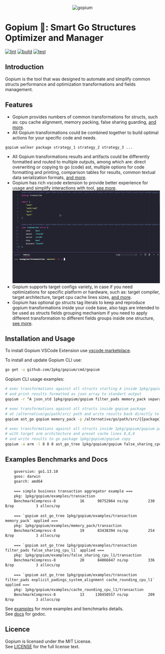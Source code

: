 <p align="center">
    <img src="https://raw.githubusercontent.com/1pkg/gopim/master/gopher.png" alt="gopium"/>
</p>

# Gopium 🌺: Smart Go Structures Optimizer and Manager

[![lint](https://github.com/1pkg/gopium/workflows/lint/badge.svg)](https://github.com/1pkg/gopium/actions?query=workflow%3Alint+branch%3Amaster+)
[![build](https://github.com/1pkg/gopium/workflows/build/badge.svg)](https://github.com/1pkg/gopium/actions?query=workflow%3Abuild+branch%3Amaster+)
[![test](https://github.com/1pkg/gopium/workflows/test/badge.svg)](https://github.com/1pkg/gopium/actions?query=workflow%3Atest+branch%3Amaster+)

## Introduction

Gopium is the tool that was designed to automate and simplify common structs performance and optimization transformations and fields management.

## Features

- Gopium provides numbers of common transformations for structs, such as: cpu cache alignment, memory packing, false sharing guarding, [and more](cmd/gopium/README.MD#strategies-and-transformations).
- All Gopium transformations could be combined together to build optimal actions for your specific code and needs.

```bash
gopium walker package strategy_1 strategy_2 strategy_3 ...
```

- All Gopium transformations results and artifacts could be differently formatted and routed to multiple outputs, among which are: direct overwriting or copying to go (code) ast, multiple options for code formatting and printing, comparison tables for results, common textual data serialization formats, [and more](cmd/gopium/README.MD#walkers-and-formatters).
- Gopium has rich vscode extension to provide better experience for usage and simplify interactions with tool, [see more](cmd/vscode/README.MD).
  ![](vscode.gif)
- Gopium supports target configs variety, in case if you need optimizations for specific platform or hardware, such as: target compiler, target architecture, target cpu cache lines sizes, [and more](cmd/gopium/README.MD#options-and-flags).
- Gopium has optional go structs tag literals to keep and reproduce gopium transformations inside your code base, also tags are intended to be used as structs fields grouping mechanism if you need to apply different transformation to different fields groups inside one structure, [see more](cmd/gopium/README.MD#strategies-and-transformations).

## Installation and Usage

To install Gopium VSCode Extension use [vscode marketplace](https://marketplace.visualstudio.com/items?itemName=golang.Gopium).

To install and update Gopium CLI use:

```bash
go get -u github.com/1pkg/gopium/cmd/gopium
```

Gopium CLI usage examples:

```bash
# exec transformations against all structs starting A inside 1pkg/gopium/gopium package
# and print results formatted as json array to standart output
gopium -r ^A json_std 1pkg/gopium/gopium filter_pads memory_pack separate_padding_cpu_l1_top separate_padding_cpu_l1_bottom
```

```bash
# exec transformations against all structs inside gopium package
# at /alternative/go/path/src/ path and write results back directly to go files
gopium ast_go gopium memory_pack -p /alternative/go/path/src/{{package}}
```

```bash
# exec transformations against all structs inside 1pkg/gopium/gopium package
# with target arm architecture and preset cache lines 8,8,8
# and write results to go package 1pkg/gopium/gopium copy
gopium -a arm -l 8 8 8 ast_go_tree 1pkg/gopium/gopium false_sharing_cpu_l1
```

## Examples Benchmarks and Docs

```
    goversion: go1.13.10
    goos: darwin
    goarch: amd64

    === simple business transaction aggregator example ===
    pkg: 1pkg/gopium/examples/transaction
    BenchmarkCompress-8   	      16	  98752864 ns/op	     230 B/op	       3 allocs/op

    === `gopium ast_go_tree 1pkg/gopium/examples/transaction memory_pack` applied ===
    pkg: 1pkg/gopium/examples/memory_pack/transaction
    BenchmarkCompress-8   	      19	  83438394 ns/op	     254 B/op	       3 allocs/op

    === `gopium ast_go_tree 1pkg/gopium/examples/transaction filter_pads false_sharing_cpu_l1` applied ===
    pkg: 1pkg/gopium/examples/false_sharing_cpu_l1/transaction
    BenchmarkCompress-8   	      20	  84066847 ns/op	     336 B/op	       3 allocs/op

    === `gopium ast_go_tree 1pkg/gopium/examples/transaction filter_pads explicit_padings_system_alignment cache_rounding_cpu_l1` applied ===
    pkg: 1pkg/gopium/examples/cache_rounding_cpu_l1/transaction
    BenchmarkCompress-8   	      13	 130450557 ns/op	     209 B/op	       3 allocs/op
```

See [examples](examples) for more examples and benchmarks details.  
See [docs](https://pkg.go.dev/github.com/1pkg/gopium?tab=doc) for godoc.

## Licence

Gopium is licensed under the MIT License.  
See [LICENSE](LICENSE) for the full license text.
